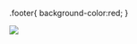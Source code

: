 
.footer{
background-color:red;
}

<div class="footer">
  <img src="https://media.giphy.com/media/PmN6BuVy5VIUzA8zJ0/giphy.gif" />
</div>
